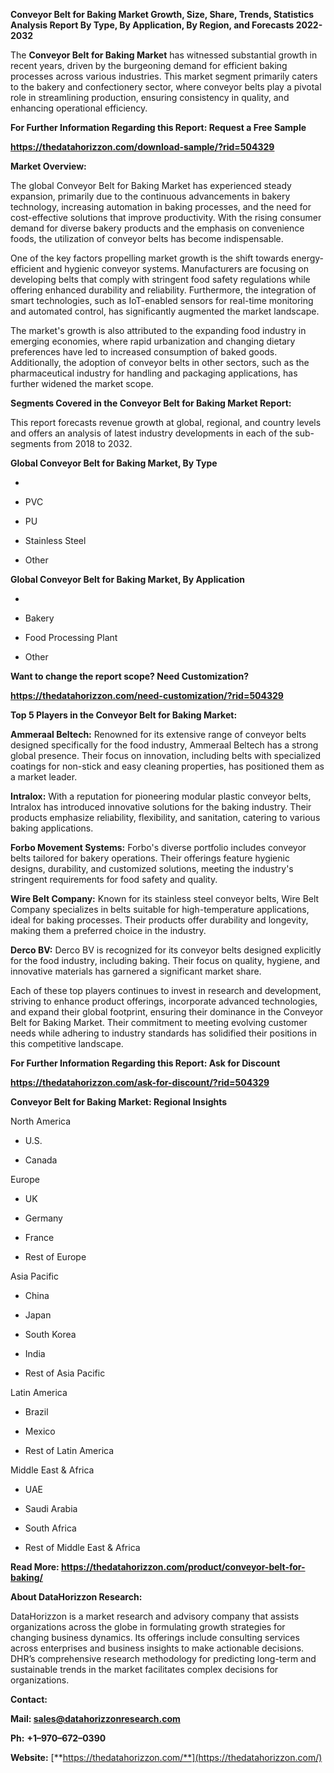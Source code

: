 **Conveyor Belt for Baking Market Growth, Size, Share, Trends,
Statistics Analysis Report By Type, By Application, By Region, and
Forecasts 2022-2032**

The **Conveyor Belt for Baking Market** has witnessed substantial growth
in recent years, driven by the burgeoning demand for efficient baking
processes across various industries. This market segment primarily
caters to the bakery and confectionery sector, where conveyor belts play
a pivotal role in streamlining production, ensuring consistency in
quality, and enhancing operational efficiency.

**For Further Information Regarding this Report: Request a Free Sample**

**<https://thedatahorizzon.com/download-sample/?rid=504329>**

**Market Overview:**

The global Conveyor Belt for Baking Market has experienced steady
expansion, primarily due to the continuous advancements in bakery
technology, increasing automation in baking processes, and the need for
cost-effective solutions that improve productivity. With the rising
consumer demand for diverse bakery products and the emphasis on
convenience foods, the utilization of conveyor belts has become
indispensable.

One of the key factors propelling market growth is the shift towards
energy-efficient and hygienic conveyor systems. Manufacturers are
focusing on developing belts that comply with stringent food safety
regulations while offering enhanced durability and reliability.
Furthermore, the integration of smart technologies, such as IoT-enabled
sensors for real-time monitoring and automated control, has
significantly augmented the market landscape.

The market's growth is also attributed to the expanding food industry in
emerging economies, where rapid urbanization and changing dietary
preferences have led to increased consumption of baked goods.
Additionally, the adoption of conveyor belts in other sectors, such as
the pharmaceutical industry for handling and packaging applications, has
further widened the market scope.

**Segments Covered in the Conveyor Belt for Baking Market Report:**

This report forecasts revenue growth at global, regional, and country
levels and offers an analysis of latest industry developments in each of
the sub-segments from 2018 to 2032.

**Global Conveyor Belt for Baking Market, By Type**

-   

-   PVC

-   PU

-   Stainless Steel

-   Other

**Global Conveyor Belt for Baking Market, By Application**

-   

-   Bakery

-   Food Processing Plant

-   Other

**Want to change the report scope? Need Customization?**

**<https://thedatahorizzon.com/need-customization/?rid=504329>**

**Top 5 Players in the Conveyor Belt for Baking Market:**

**Ammeraal Beltech:** Renowned for its extensive range of conveyor belts
designed specifically for the food industry, Ammeraal Beltech has a
strong global presence. Their focus on innovation, including belts with
specialized coatings for non-stick and easy cleaning properties, has
positioned them as a market leader.

**Intralox:** With a reputation for pioneering modular plastic conveyor
belts, Intralox has introduced innovative solutions for the baking
industry. Their products emphasize reliability, flexibility, and
sanitation, catering to various baking applications.

**Forbo Movement Systems:** Forbo's diverse portfolio includes conveyor
belts tailored for bakery operations. Their offerings feature hygienic
designs, durability, and customized solutions, meeting the industry's
stringent requirements for food safety and quality.

**Wire Belt Company:** Known for its stainless steel conveyor belts,
Wire Belt Company specializes in belts suitable for high-temperature
applications, ideal for baking processes. Their products offer
durability and longevity, making them a preferred choice in the
industry.

**Derco BV:** Derco BV is recognized for its conveyor belts designed
explicitly for the food industry, including baking. Their focus on
quality, hygiene, and innovative materials has garnered a significant
market share.

Each of these top players continues to invest in research and
development, striving to enhance product offerings, incorporate advanced
technologies, and expand their global footprint, ensuring their
dominance in the Conveyor Belt for Baking Market. Their commitment to
meeting evolving customer needs while adhering to industry standards has
solidified their positions in this competitive landscape.

**For Further Information Regarding this Report: Ask for Discount**

**<https://thedatahorizzon.com/ask-for-discount/?rid=504329>**

**Conveyor Belt for Baking Market: Regional Insights**

North America

-   U.S.

-   Canada

Europe

-   UK

-   Germany

-   France

-   Rest of Europe

Asia Pacific

-   China

-   Japan

-   South Korea

-   India

-   Rest of Asia Pacific

Latin America

-   Brazil

-   Mexico

-   Rest of Latin America

Middle East & Africa

-   UAE

-   Saudi Arabia

-   South Africa

-   Rest of Middle East & Africa

**Read More:
<https://thedatahorizzon.com/product/conveyor-belt-for-baking/>**

**About DataHorizzon Research:**

DataHorizzon is a market research and advisory company that assists
organizations across the globe in formulating growth strategies for
changing business dynamics. Its offerings include consulting services
across enterprises and business insights to make actionable decisions.
DHR’s comprehensive research methodology for predicting long-term and
sustainable trends in the market facilitates complex decisions for
organizations.

**Contact:**

**Mail: <sales@datahorizzonresearch.com>**

**Ph:** **+1–970–672–0390**

**Website:**
[**https://thedatahorizzon.com/**](https://thedatahorizzon.com/)
